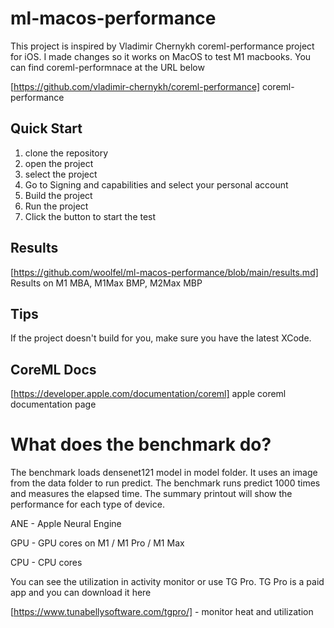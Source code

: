 # ml-macos-performance

This project is inspired by Vladimir Chernykh coreml-performance project for iOS. I made changes so it works on MacOS to test M1 macbooks. You can find coreml-performnace at the URL below

[https://github.com/vladimir-chernykh/coreml-performance] coreml-performance

## Quick Start

1. clone the repository
2. open the project
3. select the project
4. Go to Signing and capabilities and select your personal account
5. Build the project
6. Run the project
7. Click the button to start the test

## Results

[https://github.com/woolfel/ml-macos-performance/blob/main/results.md] Results on M1 MBA, M1Max BMP, M2Max MBP

## Tips

If the project doesn't build for you, make sure you have the latest XCode.

## CoreML Docs

[https://developer.apple.com/documentation/coreml] apple coreml documentation page

# What does the benchmark do?

The benchmark loads densenet121 model in model folder. It uses an image from the data folder to run predict. The benchmark runs predict 1000 times and measures the elapsed time. The summary printout will show the performance for each type of device.

ANE - Apple Neural Engine

GPU - GPU cores on M1 / M1 Pro / M1 Max

CPU - CPU cores

You can see the utilization in activity monitor or use TG Pro. TG Pro is a paid app and you can download it here

[https://www.tunabellysoftware.com/tgpro/] - monitor heat and utilization
